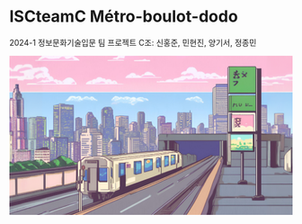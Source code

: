# ISCteamC Métro-boulot-dodo

2024-1 정보문화기술입문 팀 프로젝트 C조: 신홍준, 민현진, 양기서, 정종민 

![thumbnail](assets/images/backgrounds/mainMenuColor.png)
